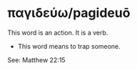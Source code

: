 # παγιδεύω/pagideuō
This word is an action. It is a verb.
* This word means to trap someone.

See: Matthew 22:15

